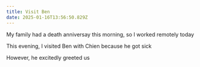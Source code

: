 ```yaml
---
title: Visit Ben
date: 2025-01-16T13:56:50.829Z
---
```


My family had a death anniversay this morning, so I worked remotely today

This evening, I visited Ben with Chien because he got sick

However, he excitedly greeted us
